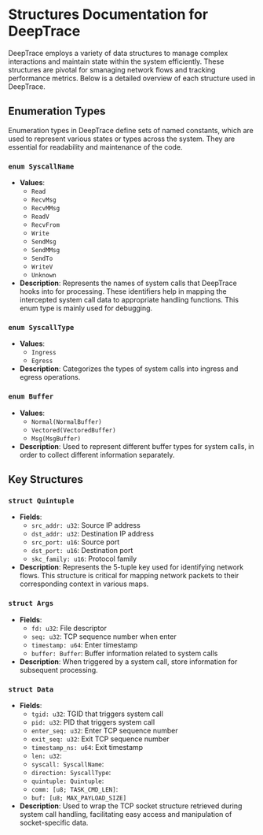 # Structures Documentation for DeepTrace

DeepTrace employs a variety of data structures to manage complex interactions and maintain state within the system efficiently. These structures are pivotal for smanaging network flows and tracking performance metrics. Below is a detailed overview of each structure used in DeepTrace.

## Enumeration Types

Enumeration types in DeepTrace define sets of named constants, which are used to represent various states or types across the system. They are essential for readability and maintenance of the code.

### `enum SyscallName`

- **Values**:
  - `Read`
  - `RecvMsg`
  - `RecvMMsg`
  - `ReadV`
  - `RecvFrom`
  - `Write`
  - `SendMsg`
  - `SendMMsg`
  - `SendTo`
  - `WriteV`
  - `Unknown`
- **Description**: Represents the names of system calls that DeepTrace hooks into for processing. These identifiers help in mapping the intercepted system call data to appropriate handling functions. This enum type is mainly used for debugging.

### `enum SyscallType`

- **Values**:
  - `Ingress`
  - `Egress`
- **Description**: Categorizes the types of system calls into ingress and egress operations.

### `enum Buffer`

- **Values**:
  - `Normal(NormalBuffer)`
  - `Vectored(VectoredBuffer)`
  - `Msg(MsgBuffer)`
- **Description**: Used to represent different buffer types for system calls, in order to collect different information separately.

## Key Structures

### `struct Quintuple`

- **Fields**:
  - `src_addr: u32`: Source IP address
  - `dst_addr: u32`: Destination IP address
  - `src_port: u16`: Source port
  - `dst_port: u16`: Destination port
  - `skc_family: u16`: Protocol family
- **Description**: Represents the 5-tuple key used for identifying network flows. This structure is critical for mapping network packets to their corresponding context in various maps.

### `struct Args`

- **Fields**:
  - `fd: u32`: File descriptor
  - `seq: u32`: TCP sequence number when enter
  - `timestamp: u64`: Enter timestamp
  - `buffer: Buffer`: Buffer information related to system calls
- **Description**: When triggered by a system call, store information for subsequent processing.


### `struct Data`

- **Fields**:
  - `tgid: u32`: TGID that triggers system call
  - `pid: u32`: PID that triggers system call
  - `enter_seq: u32`: Enter TCP sequence number
  - `exit_seq: u32`: Exit TCP sequence number
  - `timestamp_ns: u64`: Exit timestamp
  - `len: u32`: 
  - `syscall: SyscallName`:
  - `direction: SyscallType`:
  - `quintuple: Quintuple`:
  - `comm: [u8; TASK_CMD_LEN]`:
  - `buf: [u8; MAX_PAYLOAD_SIZE]`
- **Description**: Used to wrap the TCP socket structure retrieved during system call handling, facilitating easy access and manipulation of socket-specific data.